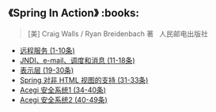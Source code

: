 <h2>《Spring In Action》 :books: </h2> 

> [美] Craig Walls / Ryan Breidenbach  著    人民邮电出版社

* <a href="https://github.com/wuping5719/MyCNBlogs/blob/master/Reading-Notes/SpringInAction/SpringInAction1.md">远程服务 (1-10条)</a>
* <a href="https://github.com/wuping5719/MyCNBlogs/blob/master/Reading-Notes/SpringInAction/SpringInAction2.md">JNDI、e-mail、调度和消息 (11-18条)</a>
* <a href="https://github.com/wuping5719/MyCNBlogs/blob/master/Reading-Notes/SpringInAction/SpringInAction3.md">表示层 (19-30条)</a>
* <a href="https://github.com/wuping5719/MyCNBlogs/blob/master/Reading-Notes/SpringInAction/SpringInAction4.md">Spring 对非 HTML 视图的支持 (31-33条)</a>
* <a href="https://github.com/wuping5719/MyCNBlogs/blob/master/Reading-Notes/SpringInAction/SpringInAction5.md">Acegi 安全系统1 (34-40条)</a>
* <a href="https://github.com/wuping5719/MyCNBlogs/blob/master/Reading-Notes/SpringInAction/SpringInAction6.md">Acegi 安全系统2 (40-49条)</a>
